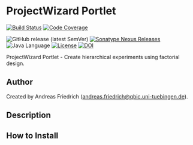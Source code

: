 # ProjectWizard Portlet

[![Build Status](https://travis-ci.com/qbicsoftware/projectwizard-portlet.svg?branch=master)](https://travis-ci.com/qbicsoftware/projectwizard-portlet)
[![Code Coverage](https://codecov.io/gh/qbicsoftware/projectwizard-portlet/branch/master/graph/badge.svg)](https://codecov.io/gh/qbicsoftware/projectwizard-portlet)

![GitHub release (latest SemVer)](https://img.shields.io/github/v/release/qbicsoftware/projectwizard-portlet)
[![Sonatype Nexus Releases](https://img.shields.io/nexus/r/life.qbic/projectwizard-portlet?nexusVersion=3&server=https%3A%2F%2Fqbic-repo.qbic.uni-tuebingen.de%2F)](https://qbic-repo.qbic.uni-tuebingen.de/service/rest/repository/browse/maven-releases/life/qbic/projectwizard-portlet/)
![Java Language](https://img.shields.io/badge/language-java-blue.svg)
[![License](https://img.shields.io/github/license/qbicsoftware/projectwizard-portlet)](https://github.com/qbicsoftware/projectwizard-portlet/blob/master/LICENSE)
[![DOI](https://zenodo.org/badge/DOI/10.5281/zenodo.3908302.svg)](https://doi.org/10.5281/zenodo.3908302)

ProjectWizard Portlet - Create hierarchical experiments using factorial design.

## Author

Created by Andreas Friedrich (andreas.friedrich@qbic.uni-tuebingen.de).

## Description

## How to Install
